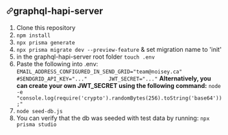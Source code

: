 
      
  <div id="readme" class="Box-body readme blob js-code-block-container p-5 p-xl-6 gist-border-0">
    <article class="markdown-body entry-content container-lg" itemprop="text"><h1><a id="user-content-graphql-hapi-server" class="anchor" aria-hidden="true" href="#graphql-hapi-server"><svg class="octicon octicon-link" viewBox="0 0 16 16" version="1.1" width="16" height="16" aria-hidden="true"><path fill-rule="evenodd" d="M7.775 3.275a.75.75 0 001.06 1.06l1.25-1.25a2 2 0 112.83 2.83l-2.5 2.5a2 2 0 01-2.83 0 .75.75 0 00-1.06 1.06 3.5 3.5 0 004.95 0l2.5-2.5a3.5 3.5 0 00-4.95-4.95l-1.25 1.25zm-4.69 9.64a2 2 0 010-2.83l2.5-2.5a2 2 0 012.83 0 .75.75 0 001.06-1.06 3.5 3.5 0 00-4.95 0l-2.5 2.5a3.5 3.5 0 004.95 4.95l1.25-1.25a.75.75 0 00-1.06-1.06l-1.25 1.25a2 2 0 01-2.83 0z"></path></svg></a>graphql-hapi-server</h1>
<ol>
<li>Clone this repository</li>
<li><code>npm install</code></li>
<li><code>npx prisma generate</code></li>
<li><code>npx prisma migrate dev --preview-feature</code> &amp; set migration name to 'init'</li>
<li>in the graphql-hapi-server root folder <code>touch .env</code></li>
<li>Paste the following into .env:
<code>EMAIL_ADDRESS_CONFIGURED_IN_SEND_GRID="team@noisey.ca" #SENDGRID_API_KEY="..."       JWT_SECRET="..."</code>
<strong>Alternatively, you can create your own JWT_SECRET using the following command:</strong> <code>node -e "console.log(require('crypto').randomBytes(256).toString('base64'));"</code></li>
<li><code>node seed-db.js</code></li>
<li>You can verify that the db was seeded with test data by running: <code>npx prisma studio</code></li>
</ol>
</article>
  </div>
